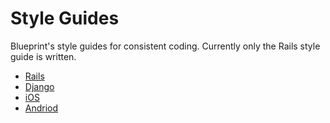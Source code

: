 Style Guides
============

Blueprint's style guides for consistent coding. Currently only the Rails style guide is written.

- [Rails](rails/README.md)
- [Django](django/README.md)
- [iOS](iOS/README.md)
- [Andriod](andriod/README.md)
